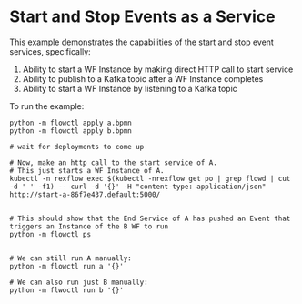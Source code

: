 # Start and Stop Events as a Service

This example demonstrates the capabilities of the start and stop event services, specifically:

1. Ability to start a WF Instance by making direct HTTP call to start service
2. Ability to publish to a Kafka topic after a WF Instance completes
3. Ability to start a WF Instance by listening to a Kafka topic

To run the example:

```
python -m flowctl apply a.bpmn
python -m flowctl apply b.bpmn

# wait for deployments to come up

# Now, make an http call to the start service of A.
# This just starts a WF Instance of A.
kubectl -n rexflow exec $(kubectl -nrexflow get po | grep flowd | cut -d ' ' -f1) -- curl -d '{}' -H "content-type: application/json" http://start-a-86f7e437.default:5000/


# This should show that the End Service of A has pushed an Event that triggers an Instance of the B WF to run
python -m flowctl ps


# We can still run A manually:
python -m flowctl run a '{}'

# We can also run just B manually:
python -m flwoctl run b '{}'
```